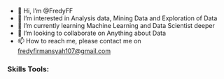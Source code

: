- 👋 Hi, I’m @FredyFF
- 👀 I’m interested in Analysis data, Mining Data and Exploration of Data
- 🌱 I’m currently learning Machine Learning and Data Scientist deeper
- 💞️ I’m looking to collaborate on Anything about Data
- 📫 How to reach me, please contact me on fredyfirmansyah107@gmail.com

<!---
FredyFF/FredyFF is a ✨ special ✨ repository because its `README.md` (this file) appears on your GitHub profile.
You can click the Preview link to take a look at your changes.
--->
### Skills Tools: 



